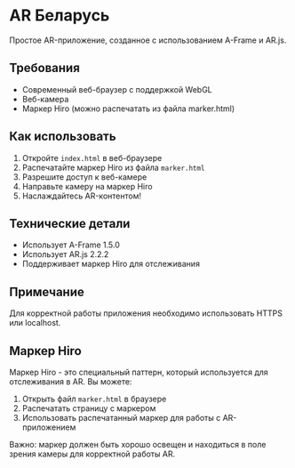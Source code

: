 # AR Беларусь

Простое AR-приложение, созданное с использованием A-Frame и AR.js.

## Требования

- Современный веб-браузер с поддержкой WebGL
- Веб-камера
- Маркер Hiro (можно распечатать из файла marker.html)

## Как использовать

1. Откройте `index.html` в веб-браузере
2. Распечатайте маркер Hiro из файла `marker.html`
3. Разрешите доступ к веб-камере
4. Направьте камеру на маркер Hiro
5. Наслаждайтесь AR-контентом!

## Технические детали

- Использует A-Frame 1.5.0
- Использует AR.js 2.2.2
- Поддерживает маркер Hiro для отслеживания

## Примечание

Для корректной работы приложения необходимо использовать HTTPS или localhost.

## Маркер Hiro

Маркер Hiro - это специальный паттерн, который используется для отслеживания в AR. Вы можете:
1. Открыть файл `marker.html` в браузере
2. Распечатать страницу с маркером
3. Использовать распечатанный маркер для работы с AR-приложением

Важно: маркер должен быть хорошо освещен и находиться в поле зрения камеры для корректной работы AR. 